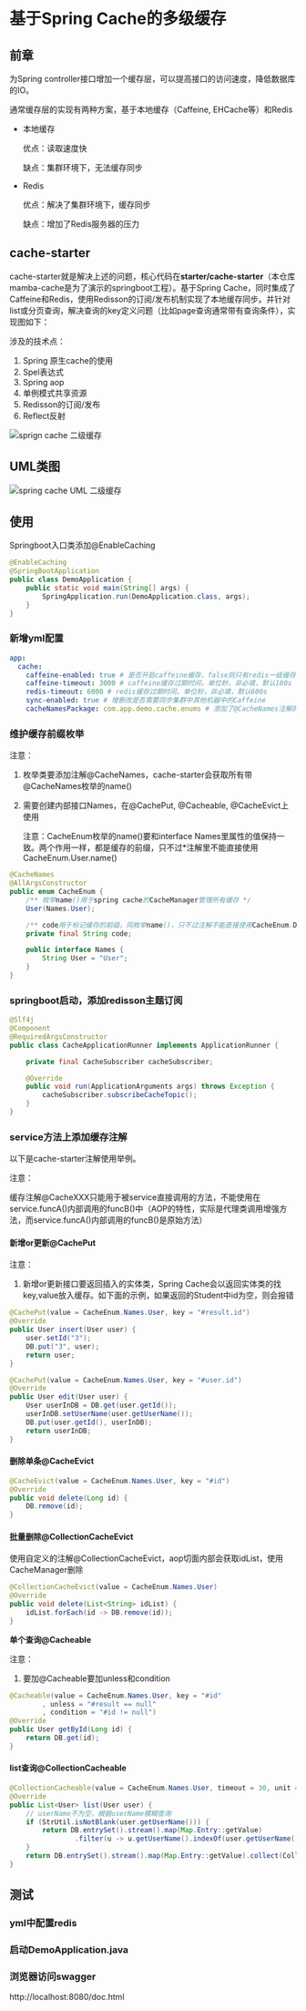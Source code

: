 ﻿# 基于Spring Cache的多级缓存

## 前章

为Spring controller接口增加一个缓存层，可以提高接口的访问速度，降低数据库的IO。

通常缓存层的实现有两种方案，基于本地缓存（Caffeine, EHCache等）和Redis

- 本地缓存

  优点：读取速度快

  缺点：集群环境下，无法缓存同步

- Redis

  优点：解决了集群环境下，缓存同步

  缺点：增加了Redis服务器的压力

## cache-starter

cache-starter就是解决上述的问题，核心代码在**starter/cache-starter**（本仓库mamba-cache是为了演示的springboot工程）。基于Spring Cache，同时集成了Caffeine和Redis，使用Redisson的订阅/发布机制实现了本地缓存同步。并针对list或分页查询，解决查询的key定义问题（比如page查询通常带有查询条件），实现图如下：

涉及的技术点：

1. Spring 原生cache的使用
2. Spel表达式
3. Spring aop
4. 单例模式共享资源
5. Redisson的订阅/发布
6. Reflect反射

![sprign cache 二级缓存](https://github.com/qianguangtao/mamba-cache/assets/6427290/7f892a01-d7d0-4e32-b159-7ec36e5f8c41)


## **UML类图**
![spring cache UML 二级缓存](https://github.com/qianguangtao/mamba-cache/assets/6427290/b8996720-a745-425b-81a5-a1151df06e6b)



## 使用

Springboot入口类添加@EnableCaching

```java
@EnableCaching
@SpringBootApplication
public class DemoApplication {
    public static void main(String[] args) {
        SpringApplication.run(DemoApplication.class, args);
    }
}
```

### 新增yml配置

```yaml
app:
  cache:
    caffeine-enabled: true # 是否开启caffeine缓存，false则只有redis一级缓存
    caffeine-timeout: 3000 # caffeine缓存过期时间，单位秒，非必填，默认180s
    redis-timeout: 6000 # redis缓存过期时间，单位秒，非必填，默认600s
    sync-enabled: true # 增删改是否需要同步集群中其他机器中的Caffeine
    cacheNamesPackage: com.app.demo.cache.enums # 添加了@CacheNames注解的枚举类package，可为空，空则扫描com.**
```

### **维护缓存前缀枚举**

   注意：

1. 枚举类要添加注解@CacheNames，cache-starter会获取所有带@CacheNames枚举的name()

2. 需要创建内部接口Names，在@CachePut, @Cacheable, @CacheEvict上使用

   注意：CacheEnum枚举的name()要和interface Names里属性的值保持一致。两个作用一样，都是缓存的前缀，只不过*注解里不能直接使用CacheEnum.User.name()

```java
@CacheNames
@AllArgsConstructor
public enum CacheEnum {
    /** 枚举name()用于spring cache的CacheManager管理所有缓存 */
    User(Names.User);

    /** code用于标记缓存的前缀，同枚举name()，只不过注解不能直接使用CacheEnum.Dict.name() */
    private final String code;

    public interface Names {
        String User = "User";
    }
}
```

### **springboot启动，添加redisson主题订阅**

```java
@Slf4j
@Component
@RequiredArgsConstructor
public class CacheApplicationRunner implements ApplicationRunner {

    private final CacheSubscriber cacheSubscriber;

    @Override
    public void run(ApplicationArguments args) throws Exception {
        cacheSubscriber.subscribeCacheTopic();
    }
}
```

### service方法上添加缓存注解

   以下是cache-starter注解使用举例。

   注意：

   缓存注解@CacheXXX只能用于被service直接调用的方法，不能使用在service.funcA()内部调用的funcB()中（AOP的特性，实际是代理类调用增强方法，而service.funcA()内部调用的funcB()是原始方法）

####  **新增or更新@CachePut**

   注意：

1. 新增or更新接口要返回插入的实体类，Spring Cache会以返回实体类的找key,value放入缓存。如下面的示例，如果返回的Student中id为空，则会报错

```java
@CachePut(value = CacheEnum.Names.User, key = "#result.id")
@Override
public User insert(User user) {
	user.setId("3");
	DB.put("3", user);
	return user;
}

@CachePut(value = CacheEnum.Names.User, key = "#user.id")
@Override
public User edit(User user) {
	User userInDB = DB.get(user.getId());
	userInDB.setUserName(user.getUserName());
	DB.put(user.getId(), userInDB);
	return userInDB;
}
```



#### **删除单条@CacheEvict**

```java
@CacheEvict(value = CacheEnum.Names.User, key = "#id")
@Override
public void delete(Long id) {
	DB.remove(id);
}
```

#### 批量删除@CollectionCacheEvict

   使用自定义的注解@CollectionCacheEvict，aop切面内部会获取idList，使用CacheManager删除

```java
@CollectionCacheEvict(value = CacheEnum.Names.User)
@Override
public void delete(List<String> idList) {
	idList.forEach(id -> DB.remove(id));
}
```

**单个查询@Cacheable**

   注意：

1. 要加@Cacheable要加unless和condition

```java
@Cacheable(value = CacheEnum.Names.User, key = "#id"
		, unless = "#result == null"
		, condition = "#id != null")
@Override
public User getById(Long id) {
	return DB.get(id);
}
```

#### list查询@CollectionCacheable

```java
@CollectionCacheable(value = CacheEnum.Names.User, timeout = 30, unit = TimeUnit.MINUTES)
@Override
public List<User> list(User user) {
	// userName不为空，根据userName模糊查询
	if (StrUtil.isNotBlank(user.getUserName())) {
		return DB.entrySet().stream().map(Map.Entry::getValue)
				.filter(u -> u.getUserName().indexOf(user.getUserName()) > -1).collect(Collectors.toList());
	}
	return DB.entrySet().stream().map(Map.Entry::getValue).collect(Collectors.toList());
}
```

## 测试

### yml中配置redis

### 启动DemoApplication.java

### 浏览器访问swagger

http://localhost:8080/doc.html

